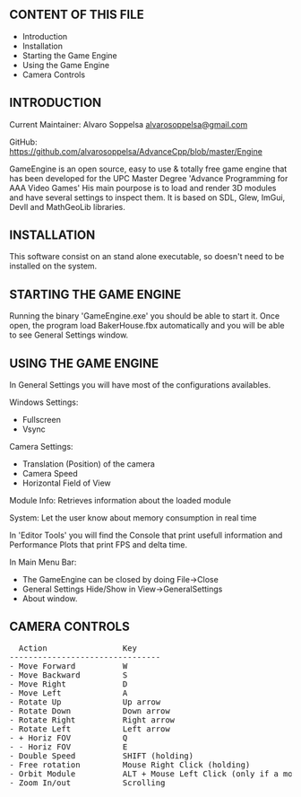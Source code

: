 
CONTENT OF THIS FILE
--------------------

* Introduction
* Installation
* Starting the Game Engine
* Using the Game Engine
* Camera Controls

INTRODUCTION
------------

Current Maintainer: Alvaro Soppelsa <alvarosoppelsa@gmail.com>

GitHub: <https://github.com/alvarosoppelsa/AdvanceCpp/blob/master/Engine>

GameEngine is an open source, easy to use & totally free game engine that has been developed for the UPC Master Degree 'Advance Programming for AAA Video Games'
His main pourpose is to load and render 3D modules and have several settings to inspect them.
It is based on SDL, Glew, ImGui, DevIl and MathGeoLib libraries.

INSTALLATION
------------

This software consist on an stand alone executable, so doesn't need to be installed on the system.

STARTING THE GAME ENGINE
------------------------

Running the binary 'GameEngine.exe' you should be able to start it. Once open, the program load BakerHouse.fbx automatically and you will be able to see General Settings window.

USING THE GAME ENGINE
---------------------

In General Settings you will have most of the configurations availables.

Windows Settings:
  - Fullscreen
  - Vsync

Camera Settings:
  - Translation (Position) of the camera
  - Camera Speed
  - Horizontal Field of View

Module Info: Retrieves information about the loaded module

System: Let the user know about memory consumption in real time

In 'Editor Tools' you will find the Console that print usefull information and Performance Plots that print FPS and delta time.

In Main Menu Bar:
- The GameEngine can be closed by doing File->Close
- General Settings Hide/Show in View->GeneralSettings
- About window.

CAMERA CONTROLS
---------------
 <pre>
  Action                Key
--------------------------------
- Move Forward          W
- Move Backward         S
- Move Right            D
- Move Left             A
- Rotate Up             Up arrow
- Rotate Down           Down arrow
- Rotate Right          Right arrow
- Rotate Left           Left arrow
- + Horiz FOV           Q
- - Horiz FOV           E
- Double Speed          SHIFT (holding)
- Free rotation         Mouse Right Click (holding)
- Orbit Module          ALT + Mouse Left Click (only if a module is loaded)
- Zoom In/out           Scrolling
</pre>
